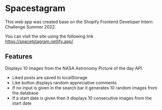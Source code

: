 # Spacestagram
This web app was created base on the Shopify Frontend Developer Intern Challenge Summer 2022.

You can visit the site using the following link https://spacetstagram.netlify.app/

## Features
Displays 10 images from the NASA Astronomy Picture of the day API.
* Liked posts are saved to localStorage
* Like button displays random appreciative comments
* If no input is given in the search bar it generates 10 random images from the database
* If a start date is given then it displays 10 consecutive images from the start date

